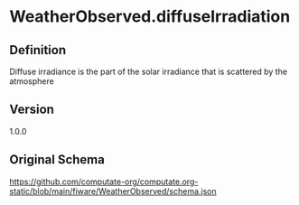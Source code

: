 # WeatherObserved.diffuseIrradiation

## Definition
Diffuse irradiance is the part of the solar irradiance that is scattered by the atmosphere

## Version
1.0.0

## Original Schema
https://github.com/computate-org/computate.org-static/blob/main/fiware/WeatherObserved/schema.json
